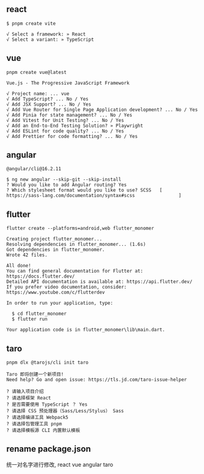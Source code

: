 ## react

```
$ pnpm create vite

√ Select a framework: » React
√ Select a variant: » TypeScript
```

## vue

`pnpm create vue@latest`

```
Vue.js - The Progressive JavaScript Framework

√ Project name: ... vue
√ Add TypeScript? ... No / Yes
√ Add JSX Support? ... No / Yes
√ Add Vue Router for Single Page Application development? ... No / Yes
√ Add Pinia for state management? ... No / Yes
√ Add Vitest for Unit Testing? ... No / Yes
√ Add an End-to-End Testing Solution? » Playwright
√ Add ESLint for code quality? ... No / Yes
√ Add Prettier for code formatting? ... No / Yes
```

## angular

`@angular/cli@16.2.11`

```
$ ng new angular --skip-git --skip-install
? Would you like to add Angular routing? Yes
? Which stylesheet format would you like to use? SCSS   [ https://sass-lang.com/documentation/syntax#scss                ]
```

## flutter

`flutter create --platforms=android,web flutter_monomer`

```
Creating project flutter_monomer...
Resolving dependencies in flutter_monomer... (1.6s)
Got dependencies in flutter_monomer.
Wrote 42 files.

All done!
You can find general documentation for Flutter at: https://docs.flutter.dev/
Detailed API documentation is available at: https://api.flutter.dev/
If you prefer video documentation, consider: https://www.youtube.com/c/flutterdev

In order to run your application, type:

  $ cd flutter_monomer
  $ flutter run

Your application code is in flutter_monomer\lib\main.dart.
```

## taro

`pnpm dlx @tarojs/cli init taro`

```
Taro 即将创建一个新项目!
Need help? Go and open issue: https://tls.jd.com/taro-issue-helper

? 请输入项目介绍
? 请选择框架 React
? 是否需要使用 TypeScript ？ Yes
? 请选择 CSS 预处理器（Sass/Less/Stylus） Sass
? 请选择编译工具 Webpack5
? 请选择包管理工具 pnpm
? 请选择模板源 CLI 内置默认模板
```

## rename package.json

统一对名字进行修改, react vue angular taro
